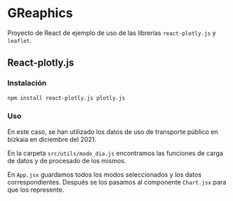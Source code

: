 # GReaphics

Proyecto de React de ejemplo de uso de las librerías `react-plotly.js` y `leaflet`.

## React-plotly.js

### Instalación

```bash
npm install react-plotly.js plotly.js
```

### Uso

En este caso, se han utilizado los datos de uso de transporte público en bizkaia en diciembre del 2021.

En la carpeta `src/utils/modo_dia.js` encontramos las funciones de carga de datos y de procesado de los mismos.

En `App.jsx` guardamos todos los modos seleccionados y los datos correspondientes. Después se los pasamos al componente `Chart.jsx` para que los represente.

